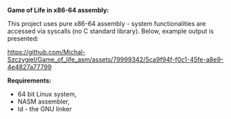 **Game of Life in x86-64 assembly:**

This project uses pure x86-64 assembly - system functionalities are accessed via syscalls (no C standard library). Below, example output is presented:

https://github.com/Michal-Szczygiel/Game_of_life_asm/assets/79999342/5ca9f94f-f0c1-45fe-a8e9-4e4827a77799

**Requirements:**

- 64 bit Linux system,
- NASM assembler,
- ld - the GNU linker
